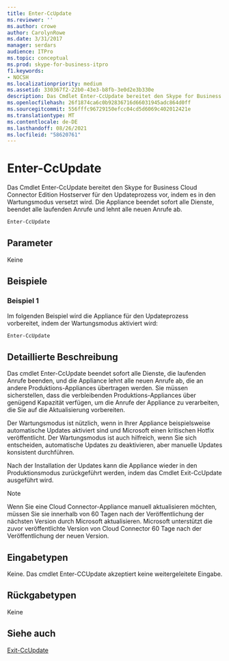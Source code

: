 ```yaml
---
title: Enter-CcUpdate
ms.reviewer: ''
ms.author: crowe
author: CarolynRowe
ms.date: 3/31/2017
manager: serdars
audience: ITPro
ms.topic: conceptual
ms.prod: skype-for-business-itpro
f1.keywords:
- NOCSH
ms.localizationpriority: medium
ms.assetid: 330367f2-22b0-43e3-b8fb-3e0d2e3b330e
description: Das Cmdlet Enter-CcUpdate bereitet den Skype for Business Cloud Connector Edition Hostserver für den Updateprozess vor, indem es in den Wartungsmodus versetzt wird. Die Appliance beendet sofort alle Dienste, beendet alle laufenden Anrufe und lehnt alle neuen Anrufe ab.
ms.openlocfilehash: 26f1874ca6c0b92836716d66031945adc864d0ff
ms.sourcegitcommit: 556fffc96729150efcc04cd5d6069c402012421e
ms.translationtype: MT
ms.contentlocale: de-DE
ms.lasthandoff: 08/26/2021
ms.locfileid: "58620761"
---
```

# <a name="enter-ccupdate"></a>Enter-CcUpdate

Das Cmdlet Enter-CcUpdate bereitet den Skype for Business Cloud Connector Edition Hostserver für den Updateprozess vor, indem es in den Wartungsmodus versetzt wird. Die Appliance beendet sofort alle Dienste, beendet alle laufenden Anrufe und lehnt alle neuen Anrufe ab.
  
```powershell
Enter-CcUpdate
```

## <a name="parameters"></a>Parameter

Keine
  
## <a name="examples"></a>Beispiele
<a name="Examples"> </a>

### <a name="example-1"></a>Beispiel 1

Im folgenden Beispiel wird die Appliance für den Updateprozess vorbereitet, indem der Wartungsmodus aktiviert wird:
  
```powershell
Enter-CcUpdate 
```

## <a name="detailed-description"></a>Detaillierte Beschreibung
<a name="DetailedDescription"> </a>

Das cmdlet Enter-CcUpdate beendet sofort alle Dienste, die laufenden Anrufe beenden, und die Appliance lehnt alle neuen Anrufe ab, die an andere Produktions-Appliances übertragen werden. Sie müssen sicherstellen, dass die verbleibenden Produktions-Appliances über genügend Kapazität verfügen, um die Anrufe der Appliance zu verarbeiten, die Sie auf die Aktualisierung vorbereiten.
  
Der Wartungsmodus ist nützlich, wenn in Ihrer Appliance beispielsweise automatische Updates aktiviert sind und Microsoft einen kritischen Hotfix veröffentlicht. Der Wartungsmodus ist auch hilfreich, wenn Sie sich entscheiden, automatische Updates zu deaktivieren, aber manuelle Updates konsistent durchführen.
  
Nach der Installation der Updates kann die Appliance wieder in den Produktionsmodus zurückgeführt werden, indem das Cmdlet Exit-CcUpdate ausgeführt wird.
  
> [!NOTE]
> Wenn Sie eine Cloud Connector-Appliance manuell aktualisieren möchten, müssen Sie sie innerhalb von 60 Tagen nach der Veröffentlichung der nächsten Version durch Microsoft aktualisieren. Microsoft unterstützt die zuvor veröffentlichte Version von Cloud Connector 60 Tage nach der Veröffentlichung der neuen Version. 
  
## <a name="input-types"></a>Eingabetypen
<a name="InputTypes"> </a>

Keine. Das cmdlet Enter-CCUpdate akzeptiert keine weitergeleitete Eingabe.
  
## <a name="return-types"></a>Rückgabetypen
<a name="ReturnTypes"> </a>

Keine 
  
## <a name="see-also"></a>Siehe auch
<a name="ReturnTypes"> </a>

[Exit-CcUpdate](exit-ccupdate.md)
  

